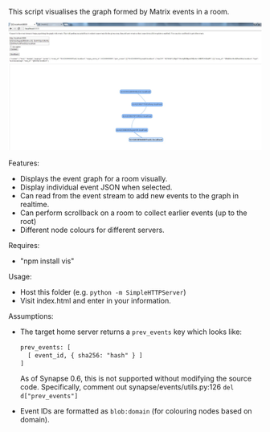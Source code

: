 This script visualises the graph formed by Matrix events in a room.

![Example](https://raw.githubusercontent.com/Kegsay/matrix-vis/master/example.jpg)

Features:
 - Displays the event graph for a room visually.
 - Display individual event JSON when selected.
 - Can read from the event stream to add new events to the graph in realtime.
 - Can perform scrollback on a room to collect earlier events (up to the root)
 - Different node colours for different servers.

Requires:
 - "npm install vis"

Usage:
 - Host this folder (e.g. ``python -m SimpleHTTPServer``)
 - Visit index.html and enter in your information.
  
Assumptions:
 - The target home server returns a ``prev_events`` key which looks like:
 
     ```
     prev_events: [
       [ event_id, { sha256: "hash" } ]
     ]
     ```
    
    As of Synapse 0.6, this is not supported without modifying the source code. Specifically,
    comment out synapse/events/utils.py:126 ``del d["prev_events"]``
    
 - Event IDs are formatted as ``blob:domain`` (for colouring nodes based on domain).

